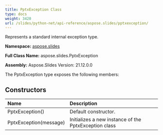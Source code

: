 ```yaml
---
title: PptxException Class
type: docs
weight: 3420
url: /slides/python-net/api-reference/aspose.slides/pptxexception/
---
```


Represents a standard internal exception type.

**Namespace:** [aspose.slides](/slides/python-net/api-reference/aspose.slides/)

**Full Class Name:** aspose.slides.PptxException

**Assembly:**  Aspose.Slides Version: 21.12.0.0

The PptxException type exposes the following members:
## **Constructors**
|**Name**|**Description**|
| :- | :- |
|PptxException()|Default constructor.|
|PptxException(message)|Initializes a new instance of the PptxException class|
